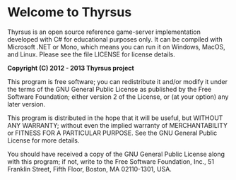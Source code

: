 # Welcome to Thyrsus

Thyrsus is an open source reference game-server implementation developed with C# for educational purposes only.
It can be compiled with Microsoft .NET or Mono, which means you can run it on Windows, MacOS, 
and Linux. Please see the file LICENSE for license details.

**Copyright (C) 2012 - 2013 Thyrsus project**

This program is free software; you can redistribute it and/or
modify it under the terms of the GNU General Public License
as published by the Free Software Foundation; either version 2
of the License, or (at your option) any later version.

This program is distributed in the hope that it will be useful,
but WITHOUT ANY WARRANTY; without even the implied warranty of
MERCHANTABILITY or FITNESS FOR A PARTICULAR PURPOSE.  See the
GNU General Public License for more details.

You should have received a copy of the GNU General Public License
along with this program; if not, write to the Free Software
Foundation, Inc., 51 Franklin Street, Fifth Floor, Boston, MA  02110-1301, USA.